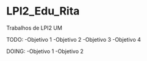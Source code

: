# LPI2_Edu_Rita
Trabalhos de LPI2 UM

TODO:
  -Objetivo 1
  -Objetivo 2
  -Objetivo 3
  -Objetivo 4
  
DOING:
  -Objetivo 1
  -Objetivo 2
